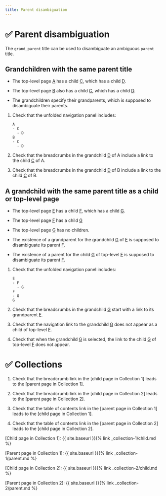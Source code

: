 ```yaml
---
title: Parent disambiguation
---
```


# ✅ Parent disambiguation

The `grand_parent` title can be used to disambiguate an ambiguous `parent` title.

## Grandchildren with the same parent title

- The top-level page [A](../a/) has a child [C](../ac/),
  which has a child [D](../acd/).
  
- The top-level page [B](../b/) also has a child [C](../bc/),
  which has a child [D](../bcd/).

- The grandchildren specify their grandparents, 
  which is supposed to disambiguate their parents.

1.  Check that the unfolded navigation panel includes:

    ```
    A
    - C
      - D
    B
    - C
      - D
    ```

1.  Check that the breadcrumbs in the grandchild [D](../acd/) of A include 
    a link to the child [C](../ac/) of A.

1.  Check that the breadcrumbs in the grandchild [D](../bcd/) of B include
    a link to the child [C](../bc/) of B.

## A grandchild with the same parent title as a child or top-level page

- The top-level page [E](../e/) has a child [F](../ef/), 
  which has a child [G](../efg/).

- The top-level page [F](../f/) has a child [G](../fg/)

- The top-level page [G](../g/) has no children.

- The existence of a grandparent for the grandchild [G](../efg/) of [E](../e/)
  is supposed to disambiguate its parent [F](../ef/).

- The existence of a parent for the child [G](../fg/) of top-level [F](../f/) 
  is supposed to disambiguate its parent [F](../f/).

1.  Check that the unfolded navigation panel includes:

    ```
    E
    - F
      - G
    F
    - G
    G
    ```

1.  Check that the breadcrumbs in the grandchild [G](../efg/)
    start with a link to its grandparent [E](../e/).

1.  Check that the navigation link to the grandchild [G](../efg/) 
    does not appear as a child of top-level [F](../f/).

1.  Check that when the grandchild [G](../efg/) is selected,
    the link to the child [G](../fg/) of top-level [F](../f/) does not appear.

# ✅ Collections

1.  Check that the breadcrumb link in the [child page in Collection 1]
    leads to the [parent page in Collection 1].

1.  Check that the breadcrumb link in the [child page in Collection 2]
    leads to the [parent page in Collection 2].

1.  Check that the table of contents link in the [parent page in Collection 1]
    leads to the [child page in Collection 1].

1.  Check that the table of contents link in the [parent page in Collection 2]
    leads to the [child page in Collection 2].
    
[Child page in Collection 1]: {{ site.baseurl }}{% link _collection-1/child.md %}

[Parent page in Collection 1]: {{ site.baseurl }}{% link _collection-1/parent.md %}

[Child page in Collection 2]: {{ site.baseurl }}{% link _collection-2/child.md %}

[Parent page in Collection 2]: {{ site.baseurl }}{% link _collection-2/parent.md %}

